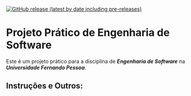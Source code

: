 [![GitHub release (latest by date including pre-releases)](https://img.shields.io/github/v/release/RetlavSource/ESOF_Projecto?color=green&include_prereleases&label=%C3%BAltima%20vers%C3%A3o&style=plastic)](https://github.com/RetlavSource/ESOF_Project/releases)

# Projeto Prático de Engenharia de Software

Este é um projeto prático para a disciplina de  ***Engenharia de Software*** na ***Universidade Fernando Pessoa***.

## Instruções e Outros: